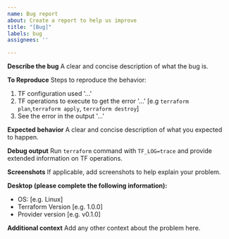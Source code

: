 ```yaml
---
name: Bug report
about: Create a report to help us improve
title: "[Bug]"
labels: bug
assignees: ''

---
```


**Describe the bug**
A clear and concise description of what the bug is.

**To Reproduce**
Steps to reproduce the behavior:
1. TF configuration used '...'
2. TF operations to execute to get the error '...' [e.g `terraform plan`,`terraform apply`, `terraform destroy`]
3. See the error in the output '...'

**Expected behavior**
A clear and concise description of what you expected to happen.

**Debug output**
Run `terraform` command with `TF_LOG=trace` and provide extended information on TF operations.

**Screenshots**
If applicable, add screenshots to help explain your problem.

**Desktop (please complete the following information):**
 - OS: [e.g. Linux]
 - Terraform Version [e.g. 1.0.0]
 - Provider version [e.g. v0.1.0]

**Additional context**
Add any other context about the problem here.

